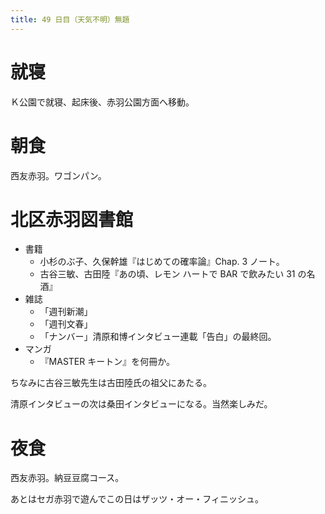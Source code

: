 ```yaml
---
title: 49 日目（天気不明）無題
---
```


# 就寝

Ｋ公園で就寝、起床後、赤羽公園方面へ移動。

# 朝食

西友赤羽。ワゴンパン。

# 北区赤羽図書館

* 書籍
  * 小杉のぶ子、久保幹雄『はじめての確率論』Chap. 3 ノート。
  * 古谷三敏、古田陸『あの頃、レモン ハートで BAR で飲みたい 31 の名酒』
* 雑誌
  * 「週刊新潮」
  * 「週刊文春」
  * 「ナンバー」清原和博インタビュー連載「告白」の最終回。
* マンガ
  * 『MASTER キートン』を何冊か。

ちなみに古谷三敏先生は古田陸氏の祖父にあたる。

清原インタビューの次は桑田インタビューになる。当然楽しみだ。

# 夜食

西友赤羽。納豆豆腐コース。

あとはセガ赤羽で遊んでこの日はザッツ・オー・フィニッシュ。
